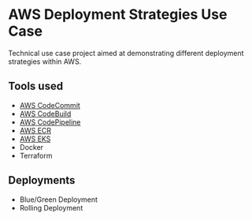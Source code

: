 <!-- @format -->

# AWS Deployment Strategies Use Case

Technical use case project aimed at demonstrating different deployment strategies within AWS.

## Tools used

- [AWS CodeCommit](https://aws.amazon.com/codecommit/)
- [AWS CodeBuild](https://aws.amazon.com/codebuild/)
- [AWS CodePipeline](https://aws.amazon.com/codepipeline/)
- [AWS ECR](https://aws.amazon.com/ecr/)
- [AWS EKS](https://aws.amazon.com/eks/)
- Docker
- Terraform

## Deployments

- Blue/Green Deployment
- Rolling Deployment